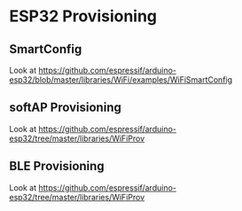 # ESP32 Provisioning

## SmartConfig

Look at <https://github.com/espressif/arduino-esp32/blob/master/libraries/WiFi/examples/WiFiSmartConfig>

## softAP Provisioning

Look at <https://github.com/espressif/arduino-esp32/tree/master/libraries/WiFiProv>

## BLE Provisioning

Look at <https://github.com/espressif/arduino-esp32/tree/master/libraries/WiFiProv>
